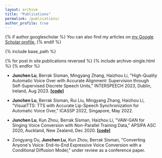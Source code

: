 ```yaml
---
layout: archive
title: "Publications"
permalink: /publications/
author_profile: true
---
```


{% if author.googlescholar %}
  You can also find my articles on <u><a href="{{author.googlescholar}}">my Google Scholar profile</a>.</u>
{% endif %}

{% include base_path %}

{% for post in site.publications reversed %}
  {% include archive-single.html %}
{% endfor %}

* **Junchen Lu**, Berrak Sisman, Mingyang Zhang, Haizhou Li, "High-Quality Automatic Voice Over with Accurate Alignment: Supervision through Self-Supervised Discrete Speech Units," INTERSPEECH 2023, Dublin, Ireland, Aug 2023. [**[code]**](https://github.com/RanaCM/DSU-AVO)

* **Junchen Lu**, Berrak Sisman, Rui Liu, Mingyang Zhang, Haizhou Li, "VisualTTS: TTS with Accurate Lip-Speech Synchronization for Automatic Voice Over," ICASSP 2022, Singapore, May 2022.

* **Junchen Lu**, Kun Zhou, Berrak Sisman, Haizhou Li, "VAW-GAN for Singing Voice Conversion with Non-Parallel Training Data," APSIPA ASC 2020, Auckland, New Zealand, Dec 2020. [**[code]**](https://github.com/RanaCM/Singing-Voice-Conversion-with-Conditional-VAW-GAN)

* Zongyang Du, **Junchen Lu**, Kun Zhou, Berrak Sisman, "Converting Anyone's Voice: End-to-End Expressive Voice Conversion with a Conditional Diffusion Model," under review as a conference paper.